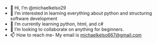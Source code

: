 - 👋 Hi, I’m @michaelkelso29
- 👀 I’m interested in learning everything about python and structuring software development
- 🌱 I’m currently learning python, html, and c#
- 💞️ I’m looking to collaborate on anything for beginners.
- 📫 How to reach me- My email is michaelkelso667@gmail.com

<!---
michaelkelso29/michaelkelso29 is a ✨ special ✨ repository because its `README.md` (this file) appears on your GitHub profile.
You can click the Preview link to take a look at your changes.
--->
